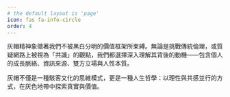 ```yaml
---
# the default layout is 'page'
icon: fas fa-info-circle
order: 4
---
```

灰帽精神象徵著我們不被黑白分明的價值框架所束縛。無論是挑戰傳統倫理，或質疑網路上被視為「共識」的觀點，我們都選擇深入理解其背後的動機——包含個人的成長脈絡、資訊來源、雙方立場與人性本質。

灰帽不僅是一種駭客文化的思維模式，更是一種人生哲學：以理性與共感並行的方式，在灰色地帶中探索真實與價值。
